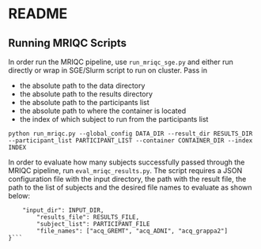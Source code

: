# README

## Running MRIQC Scripts
In order run the MRIQC pipeline, use ```run_mriqc_sge.py``` and either run directly or wrap in SGE/Slurm script to run on cluster. Pass in 
* the absolute path to the data directory
* the absolute path to the results directory
* the absolute path to the participants list 
* the absolute path to where the container is located
* the index of which subject to run from the participants list

```
python run_mriqc.py --global_config DATA_DIR --result_dir RESULTS_DIR --participant_list PARTICIPANT_LIST --container CONTAINER_DIR --index INDEX
```

In order to evaluate how many subjects successfully passed through the MRIQC pipeline, run ```eval_mriqc_results.py```. The script requires a JSON configuration file with the input directory, the path with the result file, the path to the list of subjects and the desired file names to evaluate as shown below:

```{
	"input_dir": INPUT_DIR,
    	"results_file": RESULTS_FILE,
    	"subject_list": PARTICIPANT_FILE
    	"file_names": ["acq_GREMT", "acq_ADNI", "acq_grappa2"]
}```

